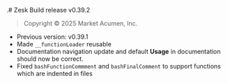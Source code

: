 .# Zesk Build release v0.39.2

> Copyright &copy; 2025 Market Acumen, Inc.

- Previous version: v0.39.1
- Made `__functionLoader` reusable
- Documentation navigation update and default **Usage** in documentation should now be correct.
- Fixed `bashFunctionCommment` and `bashFinalComment` to support functions which are indented in files
